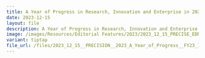 ```yaml
---
title: A Year of Progress in Research, Innovation and Enterprise in 2023
date: 2023-12-15
layout: file
description: A Year of Progress in Research, Innovation and Enterprise in 2023
image: /images/Resources/Editorial Features/2023/2023_12_15_PRECISE_EDM_masthead.png
variant: tiptap
file_url: /files/2023_12_15__PRECISION__2023_A_Year_of_Progress__FY23_Issue_3_.pdf
---
```

